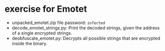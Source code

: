 # exercise for Emotet
- unpacked_emotet.zip file password: `infected`
- decode_emotet_strings.py: Print the decoded strings, given the address of a single encrypted strings.
- deobfuscate_emotet.py: Decrypts all possible strings that are encrypted inside the binary.
